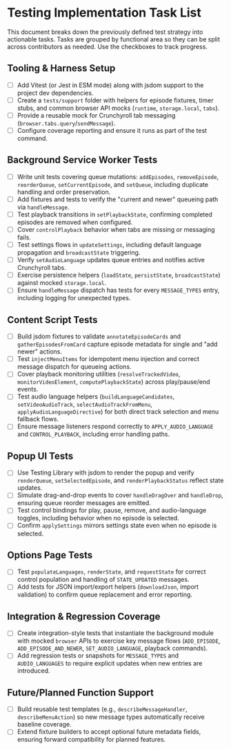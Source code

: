 # Testing Implementation Task List

This document breaks down the previously defined test strategy into actionable tasks. Tasks are grouped by functional area so they can be split across contributors as needed. Use the checkboxes to track progress.

## Tooling & Harness Setup
- [ ] Add Vitest (or Jest in ESM mode) along with jsdom support to the project dev dependencies.
- [ ] Create a `tests/support` folder with helpers for episode fixtures, timer stubs, and common browser API mocks (`runtime`, `storage.local`, `tabs`).
- [ ] Provide a reusable mock for Crunchyroll tab messaging (`browser.tabs.query`/`sendMessage`).
- [ ] Configure coverage reporting and ensure it runs as part of the test command.

## Background Service Worker Tests
- [ ] Write unit tests covering queue mutations: `addEpisodes`, `removeEpisode`, `reorderQueue`, `setCurrentEpisode`, and `setQueue`, including duplicate handling and order preservation.
- [ ] Add fixtures and tests to verify the "current and newer" queueing path via `handleMessage`.
- [ ] Test playback transitions in `setPlaybackState`, confirming completed episodes are removed when configured.
- [ ] Cover `controlPlayback` behavior when tabs are missing or messaging fails.
- [ ] Test settings flows in `updateSettings`, including default language propagation and `broadcastState` triggering.
- [ ] Verify `setAudioLanguage` updates queue entries and notifies active Crunchyroll tabs.
- [ ] Exercise persistence helpers (`loadState`, `persistState`, `broadcastState`) against mocked `storage.local`.
- [ ] Ensure `handleMessage` dispatch has tests for every `MESSAGE_TYPES` entry, including logging for unexpected types.

## Content Script Tests
- [ ] Build jsdom fixtures to validate `annotateEpisodeCards` and `gatherEpisodesFromCard` capture episode metadata for single and "add newer" actions.
- [ ] Test `injectMenuItems` for idempotent menu injection and correct message dispatch for queueing actions.
- [ ] Cover playback monitoring utilities (`resolveTrackedVideo`, `monitorVideoElement`, `computePlaybackState`) across play/pause/end events.
- [ ] Test audio language helpers (`buildLanguageCandidates`, `setVideoAudioTrack`, `selectAudioTrackFromMenu`, `applyAudioLanguageDirective`) for both direct track selection and menu fallback flows.
- [ ] Ensure message listeners respond correctly to `APPLY_AUDIO_LANGUAGE` and `CONTROL_PLAYBACK`, including error handling paths.

## Popup UI Tests
- [ ] Use Testing Library with jsdom to render the popup and verify `renderQueue`, `setSelectedEpisode`, and `renderPlaybackStatus` reflect state updates.
- [ ] Simulate drag-and-drop events to cover `handleDragOver` and `handleDrop`, ensuring queue reorder messages are emitted.
- [ ] Test control bindings for play, pause, remove, and audio-language toggles, including behavior when no episode is selected.
- [ ] Confirm `applySettings` mirrors settings state even when no episode is selected.

## Options Page Tests
- [ ] Test `populateLanguages`, `renderState`, and `requestState` for correct control population and handling of `STATE_UPDATED` messages.
- [ ] Add tests for JSON import/export helpers (`downloadJson`, import validation) to confirm queue replacement and error reporting.

## Integration & Regression Coverage
- [ ] Create integration-style tests that instantiate the background module with mocked `browser` APIs to exercise key message flows (`ADD_EPISODE`, `ADD_EPISODE_AND_NEWER`, `SET_AUDIO_LANGUAGE`, playback commands).
- [ ] Add regression tests or snapshots for `MESSAGE_TYPES` and `AUDIO_LANGUAGES` to require explicit updates when new entries are introduced.

## Future/Planned Function Support
- [ ] Build reusable test templates (e.g., `describeMessageHandler`, `describeMenuAction`) so new message types automatically receive baseline coverage.
- [ ] Extend fixture builders to accept optional future metadata fields, ensuring forward compatibility for planned features.

